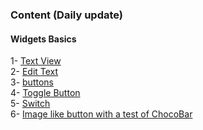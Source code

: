 ### Content (Daily update)
#### Widgets Basics
1- <a href="https://github.com/walidamriou/AndroidExamples/tree/master/Widgets-Basics/1-TextView">Text View</a> </br>
2- <a href="https://github.com/walidamriou/AndroidExamples/tree/master/Widgets-Basics/2-EditText">Edit Text</a> </br>
3- <a href="https://github.com/walidamriou/AndroidExamples/tree/master/Widgets-Basics/3-buttons">buttons</a> </br>
4- <a href="https://github.com/walidamriou/AndroidExamples/tree/master/Widgets-Basics/4-ToggleButton">Toggle Button</a> </br>
5- <a href="https://github.com/walidamriou/AndroidExamples/tree/master/Widgets-Basics/5-Switch">Switch</a> </br>
6- <a href="https://github.com/walidamriou/AndroidExamples/tree/master/Widgets-Basics/6-ImageLikebutton">Image like button with a test of ChocoBar </a> </br>
